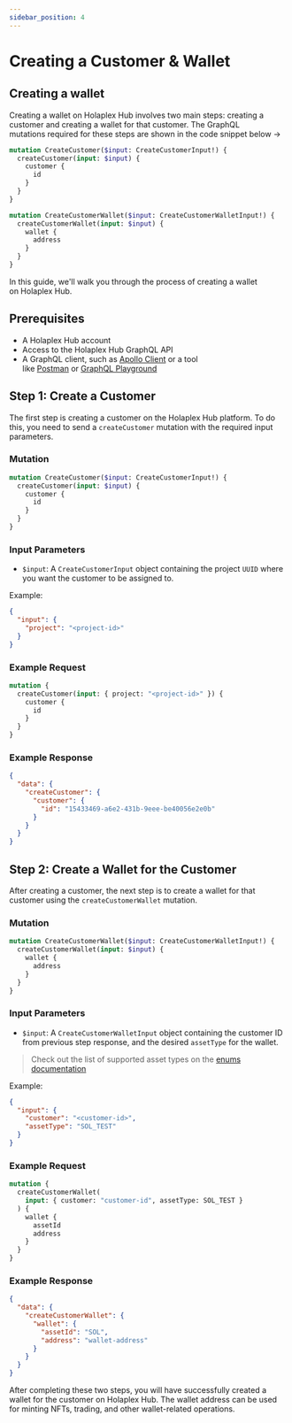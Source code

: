 ```yaml
---
sidebar_position: 4
---
```


# Creating a Customer & Wallet

## Creating a wallet

Creating a wallet on Holaplex Hub involves two main steps: creating a customer and creating a wallet for that customer. The GraphQL mutations required for these steps are shown in the code snippet below →

```graphql
mutation CreateCustomer($input: CreateCustomerInput!) {
  createCustomer(input: $input) {
    customer {
      id
    }
  }
}

mutation CreateCustomerWallet($input: CreateCustomerWalletInput!) {
  createCustomerWallet(input: $input) {
    wallet {
      address
    }
  }
}
```

In this guide, we'll walk you through the process of creating a wallet on Holaplex Hub.

## Prerequisites

- A Holaplex Hub account
- Access to the Holaplex Hub GraphQL API
- A GraphQL client, such as [Apollo Client](https://www.apollographql.com/client/) or a tool like [Postman](https://www.postman.com/) or [GraphQL Playground](https://github.com/graphql/graphql-playground)

## Step 1: Create a Customer

The first step is creating a customer on the Holaplex Hub platform. To do this, you need to send a `createCustomer` mutation with the required input parameters.

### Mutation

```graphql
mutation CreateCustomer($input: CreateCustomerInput!) {
  createCustomer(input: $input) {
    customer {
      id
    }
  }
}
```

### Input Parameters

- `$input`: A `CreateCustomerInput` object containing the project `UUID` where you want the customer to be assigned to.

Example:

```json
{
  "input": {
    "project": "<project-id>"
  }
}
```

### Example Request

```graphql
mutation {
  createCustomer(input: { project: "<project-id>" }) {
    customer {
      id
    }
  }
}
```

### Example Response

```json
{
  "data": {
    "createCustomer": {
      "customer": {
        "id": "15433469-a6e2-431b-9eee-be40056e2e0b"
      }
    }
  }
}
```

## Step 2: Create a Wallet for the Customer

After creating a customer, the next step is to create a wallet for that customer using the `createCustomerWallet` mutation.

### Mutation

```graphql
mutation CreateCustomerWallet($input: CreateCustomerWalletInput!) {
  createCustomerWallet(input: $input) {
    wallet {
      address
    }
  }
}
```

### Input Parameters

- `$input`: A `CreateCustomerWalletInput` object containing the customer ID from previous step response, and the desired `assetType` for the wallet.

> Check out the list of supported asset types on the [enums documentation](../../api/enums/asset-type.mdx)

Example:

```json
{
  "input": {
    "customer": "<customer-id>",
    "assetType": "SOL_TEST"
  }
}
```

### Example Request

```graphql
mutation {
  createCustomerWallet(
    input: { customer: "customer-id", assetType: SOL_TEST }
  ) {
    wallet {
      assetId
      address
    }
  }
}
```

### Example Response

```json
{
  "data": {
    "createCustomerWallet": {
      "wallet": {
        "assetId": "SOL",
        "address": "wallet-address"
      }
    }
  }
}
```

After completing these two steps, you will have successfully created a wallet for the customer on Holaplex Hub.
The wallet address can be used for minting NFTs, trading, and other wallet-related operations.
